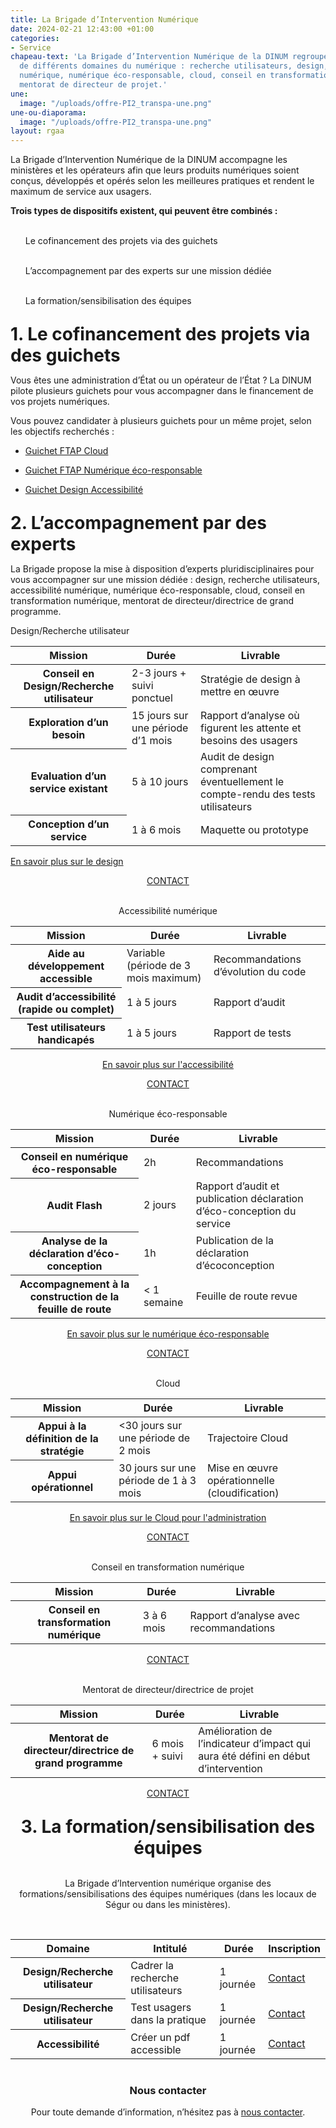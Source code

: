 ```yaml
---
title: La Brigade d’Intervention Numérique
date: 2024-02-21 12:43:00 +01:00
categories:
- Service
chapeau-text: 'La Brigade d’Intervention Numérique de la DINUM regroupe des experts
  de différents domaines du numérique : recherche utilisateurs, design, accessibilité
  numérique, numérique éco-responsable, cloud, conseil en transformation numérique,
  mentorat de directeur de projet.'
une:
  image: "/uploads/offre-PI2_transpa-une.png"
une-ou-diaporama:
  image: "/uploads/offre-PI2_transpa-une.png"
layout: rgaa
---
```


La Brigade d’Intervention Numérique de la DINUM accompagne les ministères et les opérateurs afin que leurs produits numériques soient conçus, développés et opérés selon les meilleures pratiques et rendent le maximum de service aux usagers.

**Trois types de dispositifs existent, qui peuvent être combinés :**
<ul><br>Le cofinancement des projets via des guichets</ul>
<ul><br>L’accompagnement par des experts sur une mission dédiée</ul>
<ul><br>La formation/sensibilisation des équipes</ul>

<h1 class="h2" style="margin-top: 1em; margin-bottom: 0.5em;">1. Le cofinancement des projets via des guichets</h1>

Vous êtes une administration d’État ou un opérateur de l’État ? La DINUM pilote plusieurs guichets pour vous accompagner dans le financement de vos projets numériques.

Vous pouvez candidater à plusieurs guichets pour un même projet, selon les objectifs recherchés :

* [Guichet FTAP Cloud](https://www.numerique.gouv.fr/services/guichet-financement-ftap-adoption-du-cloud-computing/)

* [Guichet FTAP Numérique éco-responsable](https://www.numerique.gouv.fr/services/guichet-financement-ftap-numerique-ecoresponsable/)

* [Guichet Design Accessibilité](https://www.numerique.gouv.fr/services/guichet-financement-design-et-accessibilite/)

<h1 class="h2" style="margin-top: 1em; margin-bottom: 0.5em;">2. L’accompagnement par des experts</h1>

La Brigade propose la mise à disposition d’experts pluridisciplinaires pour vous accompagner sur une mission dédiée : design, recherche utilisateurs, accessibilité numérique, numérique éco-responsable, cloud, conseil en transformation numérique, mentorat de directeur/directrice de grand programme.

Design/Recherche utilisateur
<br>
<table>
  <tbody>
    <thead>
    <tr>
      <th>Mission</th>
      <th>Durée</th>
      <th>Livrable</th>
    </tr>
    </thead>
    <tr>
      <th>Conseil en Design/Recherche utilisateur</th>
      <td>2-3 jours + suivi ponctuel</td>
      <td>Stratégie de design à mettre en œuvre</td>
    </tr>
    <tr>
      <th>Exploration d’un besoin</th>
      <td>15 jours sur une période d’1 mois</td>
      <td>Rapport d’analyse où figurent les attente et besoins des usagers</td>
    </tr>
    <tr>
      <th>Evaluation d’un service existant</th>
      <td>5 à 10 jours</td>
      <td>Audit de design comprenant éventuellement le compte-rendu des tests utilisateurs</td>
    </tr>
    <tr>
      <th>Conception d’un service</th>
      <td>1 à 6 mois</td>
      <td>Maquette ou prototype</td>
    </tr>
  </tbody>
</table>

<a href="https://design.numerique.gouv.fr/design-numerique/" title="En savoir plus sur le design - Lien externe">En savoir plus sur le design</a>

<div align="center"><p><a href="mailto:experts@design.numerique.gouv.fr" class="button">CONTACT</a>

<br>Accessibilité numérique
<br>
<table>
  <tbody>
    <thead>
    <tr>
      <th>Mission</th>
      <th>Durée</th>
      <th>Livrable</th>
    </tr>
    </thead>
    <tr>
      <th>Aide au développement accessible</th>
      <td>Variable (période de 3 mois maximum)</td>
      <td>Recommandations d’évolution du code</td>
    </tr>
    <tr>
      <th>Audit d’accessibilité (rapide ou complet)</th>
      <td>1 à 5 jours</td>
      <td>Rapport d’audit</td>
    </tr>
    <tr>
      <th>Test utilisateurs handicapés</th>
      <td>1 à 5 jours</td>
      <td>Rapport de tests</td>
    </tr>
  </tbody>
</table>

<a href="https://design.numerique.gouv.fr/accessibilite-numerique/" title="En savoir plus sur l'accessibilité - Lien externe">En savoir plus sur l'accessibilité</a>

<div align="center"><p><a href="mailto:experts@design.numerique.gouv.fr" class="button">CONTACT</a>

<br>Numérique éco-responsable
<br>
<table>
  <tbody>
    <thead>
    <tr>
      <th>Mission</th>
      <th>Durée</th>
      <th>Livrable</th>
    </tr>
    </thead>
    <tr>
      <th>Conseil en numérique éco-responsable</th>
      <td>2h</td>
      <td>Recommandations</td>
    </tr>
    <tr>
      <th>Audit Flash</th>
      <td>2 jours</td>
      <td>Rapport d’audit et publication déclaration d’éco-conception du service</td>
    </tr>
    <tr>
      <th>Analyse de la déclaration d’éco-conception</th>
      <td>1h</td>
      <td>Publication de la déclaration d’écoconception</td>
    </tr>
    <tr>
      <th>Accompagnement à la construction de la feuille de route</th>
      <td>< 1 semaine</td>
      <td>Feuille de route revue</td>
    </tr>
  </tbody>
</table>

<a href="https://ecoresponsable.numerique.gouv.fr/" title="En savoir plus sur l'accessibilité - Lien externe">En savoir plus sur le numérique éco-responsable</a>

<div align="center"><p><a href="mailto:numerique-responsable.dinum@modernisation.gouv.fr" class="button">CONTACT</a>

<br>Cloud
<br>
<table>
  <tbody>
    <thead>
    <tr>
      <th>Mission</th>
      <th>Durée</th>
      <th>Livrable</th>
    </tr>
    </thead>
    <tr>
      <th>Appui à la définition de la stratégie</th>
      <td><30 jours sur une période de 2 mois</td>
      <td>Trajectoire Cloud</td>
    </tr>
    <tr>
      <th>Appui opérationnel</th>
      <td>30 jours sur une période de 1 à 3 mois</td>
      <td>Mise en œuvre opérationnelle (cloudification)</td>
    </tr>
  </tbody>
</table>

<a href="https://www.numerique.gouv.fr/services/cloud/" title="En savoir plus sur le Cloud pour l'administration - Lien externe">En savoir plus sur le Cloud pour l'administration</a>

<div align="center"><p><a href="mailto:infonuage.dinum@modernisation.gouv.fr" class="button">CONTACT</a>

<br>Conseil en transformation numérique
<br>
<table>
  <tbody>
    <thead>
    <tr>
      <th>Mission</th>
      <th>Durée</th>
      <th>Livrable</th>
    </tr>
    </thead>
    <tr>
      <th>Conseil en transformation numérique</th>
      <td>3 à 6 mois</td>
      <td>Rapport d’analyse avec recommandations</td>
    </tr>
  </tbody>
</table>

<div align="center"><p><a href="mailto:stephanie.nazarian@modernisation.gouv.fr" class="button">CONTACT</a>

<br>Mentorat de directeur/directrice de projet
<br>
<table>
  <tbody>
    <thead>
    <tr>
      <th>Mission</th>
      <th>Durée</th>
      <th>Livrable</th>
    </tr>
    </thead>
    <tr>
      <th>Mentorat de directeur/directrice de grand programme</th>
      <td>6 mois + suivi</td>
      <td>Amélioration de l’indicateur d’impact qui aura été défini en début d’intervention</td>
    </tr>
  </tbody>
</table>

<div align="center"><p><a href="mailto:stephanie.nazarian@modernisation.gouv.fr" class="button">CONTACT</a>

<h1 class="h2" style="margin-top: 1em; margin-bottom: 0.5em;">3. La formation/sensibilisation des équipes</h1>

<br>La Brigade d’Intervention numérique organise des formations/sensibilisations des équipes numériques (dans les locaux de Ségur ou dans les ministères).

<br>
<table>
  <tbody>
    <thead>
    <tr>
      <th>Domaine</th>
      <th>Intitulé</th>
      <th>Durée</th>
      <th>Inscription</th>
    </tr>
    </thead>
    <tr>
      <th>Design/Recherche utilisateur</th>
      <td>Cadrer la recherche utilisateurs</td>
      <td>1 journée</td>
      <td><a href="https://design.numerique.gouv.fr/formations/" title="Contact - Lien externe">Contact</a></td>
    </tr>
    </thead>
    <tr>
      <th>Design/Recherche utilisateur</th>
      <td>Test usagers dans la pratique</td>
      <td>1 journée</td>
      <td><a href="https://design.numerique.gouv.fr/formations/https://design.numerique.gouv.fr/formations/" title="Contact - Lien externe">Contact</a></td>
    </tr>
    </thead>
    <tr>
      <th>Accessibilité</th>
      <td>Créer un pdf accessible</td>
      <td>1 journée</td>
      <td><a href="https://design.numerique.gouv.fr/formations/" title="Contact - Lien externe">Contact</a></td>
    </tr>
  </tbody>
</table>

<div class="encadre noir" style="margin-bottom:40px"><h3 style="margin-top: 40px;">Nous contacter</h3><p>Pour toute demande d’information, n’hésitez pas à <a href="mailto:stephanie.nazarian@modernisation.gouv.fr" title="Nous contacter - Lien externe">nous contacter</a>.</p>
</div>